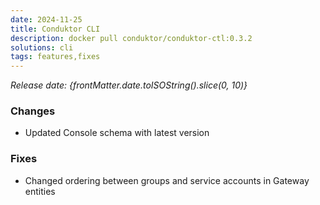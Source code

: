 ```yaml
---
date: 2024-11-25
title: Conduktor CLI
description: docker pull conduktor/conduktor-ctl:0.3.2
solutions: cli
tags: features,fixes
---
```


*Release date: {frontMatter.date.toISOString().slice(0, 10)}*

### Changes
- Updated Console schema with latest version

### Fixes
- Changed ordering between groups and service accounts in Gateway entities
